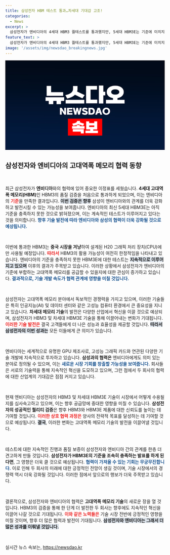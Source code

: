 ```yaml
---
title: 삼성전자 HBM 테스트 통과…차세대 기대감 고조!
categories:
  - News
excerpt: >
  삼성전자가 엔비디아의 4세대 HBM3 퀄테스트를 통과했지만, 5세대 HBM3E는 기준에 미치지 못해 지원 여부가 불확실합니다. 중국 시장을 겨냥한 H20 CPU에만 사용될 계획이어서 향후 전개가 주목됩니다.
feature_text: >
  삼성전자가 엔비디아의 4세대 HBM3 퀄테스트를 통과했지만, 5세대 HBM3E는 기준에 미치지 못해 지원 여부가 불확실합니다. 중국 시장을 겨냥한 H20 CPU에만 사용될 계획이어서 향후 전개가 주목됩니다.
image: '/assets/img/newsdao_breakingnews.jpg'
---
```


<p><img src="/assets/img/newsdao_breakingnews.jpg" alt="cryptoinkorea 속보" /></p>

<h2 data-ke-size="size26">삼성전자와 엔비디아의 고대역폭 메모리 협력 동향</h2>

<p data-ke-size="size16">&nbsp;</p>

<p>최근 삼성전자가 <b>엔비디아</b>와의 협력에 있어 중요한 이정표를 세웠습니다. <b>4세대 고대역폭 메모리(HBM)</b>인 HBM3의 품질 검증을 처음으로 통과하게 되었으며, 이는 엔비디아의 <b><span style="color: #ee2323;">기준</span></b>을 만족한 결과입니다. <b><span style="background-color: #21538527;">이번 검증은 향후</span></b> 삼성이 엔비디아와의 관계를 더욱 강화하고 발전시킬 수 있는 가능성을 보여줍니다. 엔비디아의 최신 5세대 HBM3E는 아직 기준을 충족하지 못한 것으로 밝혀졌으며, 이는 계속적인 테스트가 이루어지고 있다는 것을 의미합니다. <b><span style="color: #1a5490;">향후 기술 발전에 따라 엔비디아와 삼성의 협력이 더욱 강화될 것으로 예상됩니다.</span></b></p>

<p data-ke-size="size16">&nbsp;</p>

<p>이번에 통과한 HBM3는 <b>중국 시장을 겨냥</b>하여 설계된 H20 그래픽 처리 장치(CPU)에만 사용될 예정입니다. <b><span style="color: #ee2323;">따라서</span></b> HBM3의 활용 가능성이 여전히 한정적임을 나타내고 있습니다. 엔비디아의 기준을 충족하지 못한 HBM3E에 대한 테스트는 <b><span style="background-color: #21538527;">지속적으로 이루어지고 있으며</span></b> 이후의 결과가 주목받고 있습니다. 이러한 상황에서 삼성전자가 엔비디아의 기준에 부합하는 고대역폭 메모리를 공급할 수 있을지에 대한 관심이 증가하고 있습니다. <b><span style="color: #1a5490;">결과적으로, 기술 개발 속도가 협력 관계에 영향을 미칠 것입니다.</span></b></p>

<p data-ke-size="size16">&nbsp;</p>

<p>삼성전자는 고대역폭 메모리 분야에서 독보적인 경쟁력을 가지고 있으며, 이러한 기술들은 특히 인공지능(AI) 및 데이터 센터와 같은 고성능 컴퓨터 환경에서 큰 중요성을 지니고 있습니다. <b>차세대 메모리 기술</b>의 발전은 다양한 산업에서 혁신을 이끌 것으로 예상되며, 삼성전자가 HBM3 및 차세대 HBM3E 기술을 통해 이끌어내는 변화가 기대됩니다. <b><span style="color: #ee2323;">이러한 기술 발전은</span></b> 결국 고객들에게 더 나은 성능과 효율성을 제공할 것입니다. <b><span style="background-color: #21538527;">따라서 삼성전자의 이번 성과는</span></b> 모든 이들에게 큰 의미가 있습니다.</p>

<p data-ke-size="size16">&nbsp;</p>

<p>엔비디아는 세계적으로 유명한 GPU 제조사로, 고성능 그래픽 카드와 연관된 다양한 기술 개발에 지속적으로 투자하고 있습니다. <b>삼성과의 협력은</b> 엔비디아에게도 의미 있는 분야로 정의될 수 있으며, 이는 <b><span style="color: #1a5490;">새로운 시장 기회를 창출할 가능성을 보여줍니다.</span></b> 회사들은 서로의 기술력을 통해 지속적인 혁신을 도모하고 있으며, 그런 점에서 두 회사의 협력에 대한 산업계의 기대감은 점점 커지고 있습니다.</p>

<p data-ke-size="size16">&nbsp;</p>

<p>현재 엔비디아는 삼성전자의 HBM3 및 차세대 HBM3E 기술이 시장에서 어떻게 수용될지를 심사숙고하고 있으며, 이는 향후 공급망에 중대한 영향을 미칠 수 있습니다. <b>삼성전자의 성공적인 퀄리티 검증</b>은 향후 HBM3와 HBM3E 제품에 대한 신뢰도를 높이는 데 기여할 것입니다. <b><span style="color: #ee2323;">이러한 상호 협력 과정은</span></b> 양사의 전략적 목표를 달성하는 데 기여할 것으로 예상됩니다. <b><span style="background-color: #21538527;">결국</span></b>, 이러한 변화는 고대역폭 메모리 기술의 발전을 이끌어낼 것입니다.</p>

<p data-ke-size="size16">&nbsp;</p>

<p>테스트에 대한 지속적인 진행과 품질 보증이 삼성전자와 엔비디아 간의 관계를 한층 더 견고하게 만들 것입니다. <b>삼성전자가 HBM3E의 기준을 조속히 충족하는 발표를 하게 된다면</b>, 그 영향은 더욱 클 것으로 예상됩니다. <b><span style="color: #1a5490;">협력이 가져올 수 있는 기회는 무궁무진합니다.</span></b> 이로 인해 두 회사의 미래에 대한 긍정적인 전망이 생길 것이며, 기술 시장에서의 경쟁력 역시 더욱 강화될 것입니다. 이러한 점에서 앞으로의 행보가 더욱 주목받고 있습니다.</p>

<p data-ke-size="size16">&nbsp;</p>

<p>결론적으로, 삼성전자와 엔비디아의 협력은 <b>고대역폭 메모리 기술</b>의 새로운 장을 열 것입니다. HBM3의 검증을 통해 한 단계 더 발전한 두 회사는 향후에도 지속적인 혁신을 이끌어 나갈 것으로 기대됩니다. <b><span style="color: #ee2323;">이와 같은 노력들은</span></b> 기술 시장 전반에 긍정적인 영향을 미칠 것이며, 향후 더 많은 협력과 발전이 기대됩니다. <b><span style="background-color: #21538527;">삼성전자와 엔비디아는 그래서 더 많은 성과를 이뤄낼 것입니다.</span></b></p>

<p data-ke-size="size16">&nbsp;</p>
실시간 뉴스 속보는, <a href="https://newsdao.kr" rel="dofollow">https://newsdao.kr</a>



